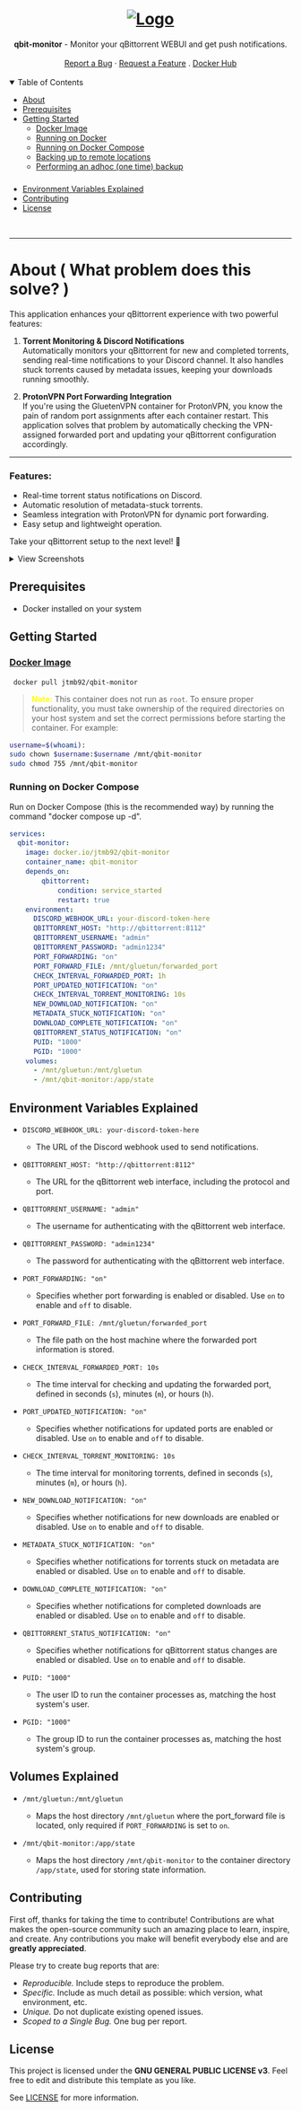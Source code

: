 <h1 align="center">
  <a href="https://github.com/jtmb">
    <img src="https://upload.wikimedia.org/wikipedia/commons/thumb/6/66/New_qBittorrent_Logo.svg/1200px-New_qBittorrent_Logo.svg.png" alt="Logo" width="125" height="125">
  </a>
</h1>

<div align="center">
  <b>qbit-monitor</b> - Monitor your qBittorrent WEBUI and get push notifications.
  <br />
  <br />
  <a href="https://github.com/jtmb/qbit-monitor/issues/new?assignees=&labels=bug&title=bug%3A+">Report a Bug</a>
  ·
  <a href="https://github.com/jtmb/qbit-monitor/issues/new?assignees=&labels=enhancement&template=02_FEATURE_REQUEST.md&title=feat%3A+">Request a Feature</a>
  .
  <a href="https://hub.docker.com/repository/docker/jtmb92/qbit-monitor/general">Docker Hub</a>
</div>
<br>
<details open="open">
<summary>Table of Contents</summary>

- [About](#about)
- [Prerequisites](#prerequisites)
- [Getting Started](#getting-started)
    - [Docker Image](#docker-image)
    - [Running on Docker](#running-on-docker)
    - [Running on Docker Compose](#running-on-docker-compose)
    - [Backing up to remote locations](#backing-up-to-remote-locations)
    - [Performing an adhoc (one time) backup](#performing-an-adhoc-one-time-backup)
    ### 
- [Environment Variables Explained](#environment-variables-explained)
- [Contributing](#contributing)
- [License](#license)

</details>
<br>

---

### <h1>About ( What problem does this solve? )</h1>

This application enhances your qBittorrent experience with two powerful features:

1. **Torrent Monitoring & Discord Notifications**  
   Automatically monitors your qBittorrent for new and completed torrents, sending real-time notifications to your Discord channel. It also handles stuck torrents caused by metadata issues, keeping your downloads running smoothly.

2. **ProtonVPN Port Forwarding Integration**  
   If you're using the GluetenVPN container for ProtonVPN, you know the pain of random port assignments after each container restart. This application solves that problem by automatically checking the VPN-assigned forwarded port and updating your qBittorrent configuration accordingly.

---

### Features:
- Real-time torrent status notifications on Discord.
- Automatic resolution of metadata-stuck torrents.
- Seamless integration with ProtonVPN for dynamic port forwarding.
- Easy setup and lightweight operation.

Take your qBittorrent setup to the next level! 🚀


<details>
  <summary>View Screenshots</summary>
  <div style="display: flex; gap: 10px; margin-top: 10px;">
    <img src="src/screenshot1.png" alt="Description of first image" style="width: 50%; height: auto; border-radius: 5%;">
    <img src="src/screenshot2.png" alt="Description of second image" style="width: 50%; height: auto; border-radius: 5%;">
  </div>
</details>


## Prerequisites

- Docker installed on your system

### <h2>Getting Started</h2>
### [Docker Image](https://hub.docker.com/r/jtmb92/qbit-monitor)
```docker
 docker pull jtmb92/qbit-monitor
```

> <span style="color:yellow;"> **Note:**</span> This container does not run as `root`. To ensure proper functionality, you must take ownership of the required directories on your host system and set the correct permissions before starting the container. For example:

```bash
username=$(whoami):
sudo chown $username:$username /mnt/qbit-monitor
sudo chmod 755 /mnt/qbit-monitor
```



### Running on Docker Compose  
Run on Docker Compose (this is the recommended way) by running the command "docker compose up -d".  
```yaml
services:
  qbit-monitor:
    image: docker.io/jtmb92/qbit-monitor
    container_name: qbit-monitor
    depends_on:
        qbittorrent:
            condition: service_started
            restart: true
    environment:
      DISCORD_WEBHOOK_URL: your-discord-token-here
      QBITTORRENT_HOST: "http://qbittorrent:8112"
      QBITTORRENT_USERNAME: "admin"
      QBITTORRENT_PASSWORD: "admin1234"
      PORT_FORWARDING: "on"
      PORT_FORWARD_FILE: /mnt/gluetun/forwarded_port
      CHECK_INTERVAL_FORWARDED_PORT: 1h
      PORT_UPDATED_NOTIFICATION: "on"
      CHECK_INTERVAL_TORRENT_MONITORING: 10s
      NEW_DOWNLOAD_NOTIFICATION: "on"
      METADATA_STUCK_NOTIFICATION: "on"
      DOWNLOAD_COMPLETE_NOTIFICATION: "on"
      QBITTORRENT_STATUS_NOTIFICATION: "on"
      PUID: "1000"
      PGID: "1000"
    volumes:
      - /mnt/gluetun:/mnt/gluetun
      - /mnt/qbit-monitor:/app/state
```

## Environment Variables Explained  

- `DISCORD_WEBHOOK_URL: your-discord-token-here`
  - The URL of the Discord webhook used to send notifications.

- `QBITTORRENT_HOST: "http://qbittorrent:8112"`
  - The URL for the qBittorrent web interface, including the protocol and port.

- `QBITTORRENT_USERNAME: "admin"`
  - The username for authenticating with the qBittorrent web interface.

- `QBITTORRENT_PASSWORD: "admin1234"`
  - The password for authenticating with the qBittorrent web interface.

- `PORT_FORWARDING: "on"`
  - Specifies whether port forwarding is enabled or disabled. Use `on` to enable and `off` to disable.

- `PORT_FORWARD_FILE: /mnt/gluetun/forwarded_port`
  - The file path on the host machine where the forwarded port information is stored.

- `CHECK_INTERVAL_FORWARDED_PORT: 10s`
  - The time interval for checking and updating the forwarded port, defined in seconds (`s`), minutes (`m`), or hours (`h`).

- `PORT_UPDATED_NOTIFICATION: "on"`
  - Specifies whether notifications for updated ports are enabled or disabled. Use `on` to enable and `off` to disable.

- `CHECK_INTERVAL_TORRENT_MONITORING: 10s`
  - The time interval for monitoring torrents, defined in seconds (`s`), minutes (`m`), or hours (`h`).

- `NEW_DOWNLOAD_NOTIFICATION: "on"`
  - Specifies whether notifications for new downloads are enabled or disabled. Use `on` to enable and `off` to disable.

- `METADATA_STUCK_NOTIFICATION: "on"`
  - Specifies whether notifications for torrents stuck on metadata are enabled or disabled. Use `on` to enable and `off` to disable.

- `DOWNLOAD_COMPLETE_NOTIFICATION: "on"`
  - Specifies whether notifications for completed downloads are enabled or disabled. Use `on` to enable and `off` to disable.

- `QBITTORRENT_STATUS_NOTIFICATION: "on"`
  - Specifies whether notifications for qBittorrent status changes are enabled or disabled. Use `on` to enable and `off` to disable.

- `PUID: "1000"`
  - The user ID to run the container processes as, matching the host system's user.

- `PGID: "1000"`
  - The group ID to run the container processes as, matching the host system's group.


## Volumes Explained  

- `/mnt/gluetun:/mnt/gluetun`
  - Maps the host directory `/mnt/gluetun` where the port_forward file is located, only required if `PORT_FORWARDING` is set to `on`.

- `/mnt/qbit-monitor:/app/state`
  - Maps the host directory `/mnt/qbit-monitor` to the container directory `/app/state`, used for storing state information.


## Contributing

First off, thanks for taking the time to contribute! Contributions are what makes the open-source community such an amazing place to learn, inspire, and create. Any contributions you make will benefit everybody else and are **greatly appreciated**.

Please try to create bug reports that are:

- _Reproducible._ Include steps to reproduce the problem.
- _Specific._ Include as much detail as possible: which version, what environment, etc.
- _Unique._ Do not duplicate existing opened issues.
- _Scoped to a Single Bug._ One bug per report.

## License

This project is licensed under the **GNU GENERAL PUBLIC LICENSE v3**. Feel free to edit and distribute this template as you like.

See [LICENSE](LICENSE) for more information.